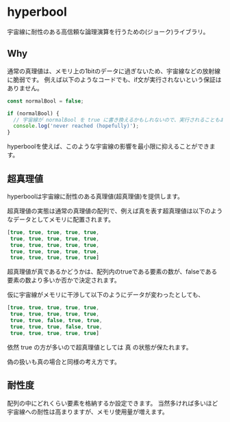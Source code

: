 # hyperbool

宇宙線に耐性のある高信頼な論理演算を行うための(ジョーク)ライブラリ。

## Why
通常の真理値は、メモリ上の1bitのデータに過ぎないため、宇宙線などの放射線に脆弱です。
例えば以下のようなコードでも、if文が実行されないという保証はありません。

```ts
const normalBool = false;

if (normalBool) {
  // 宇宙線が normalBool を true に書き換えるかもしれないので、実行されることもある
  console.log('never reached (hopefully)');
}
```

hyperboolを使えば、このような宇宙線の影響を最小限に抑えることができます。

## 超真理値
hyperboolは宇宙線に耐性のある真理値(超真理値)を提供します。

超真理値の実態は通常の真理値の配列で、例えば真を表す超真理値は以下のようなデータとしてメモリに配置されます。

``` ts
[true, true, true, true, true,
 true, true, true, true, true,
 true, true, true, true, true,
 true, true, true, true, true,
 true, true, true, true, true]
```

超真理値が真であるかどうかは、配列内のtrueである要素の数が、falseである要素の数より多いか否かで決定されます。

仮に宇宙線がメモリに干渉して以下のようにデータが変わったとしても、

``` ts
[true, true, true, true, true,
 true, true, true, true, true,
 true, true, false, true, true,
 true, true, true, false, true,
 true, true, true, true, true]
```

依然 true の方が多いので超真理値としては 真 の状態が保たれます。

偽の扱いも真の場合と同様の考え方です。

## 耐性度
配列の中にどれくらい要素を格納するか設定できます。
当然多ければ多いほど宇宙線への耐性は高まりますが、メモリ使用量が増えます。
